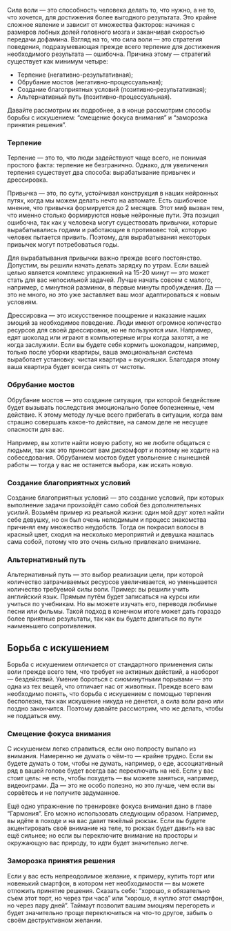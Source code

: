 Сила воли — это способность человека делать то, что нужно, а не то, что хочется, для достижения более выгодного результата. Это крайне сложное явление и зависит от множества факторов: начиная с размеров лобных долей головного мозга и заканчивая скоростью передачи дофамина. Взгляд на то, что сила воли — это стратегия поведения, подразумевающая прежде всего терпение для достижения необходимого результата — ошибочна. Причина этому — стратегий существует как минимум четыре:

* Терпение (негативно-результативная);
* Обрубание мостов (негативно-процессуальная);
* Создание благоприятных условий (позитивно-результативная);
* Альтернативный путь (позитивно-процессуальная).

Давайте рассмотрим их подробнее, а в конце рассмотрим способы борьбы с искушением: “смещение фокуса внимания” и “заморозка принятия решения”.

### Терпение

Терпение — это то, что люди задействуют чаще всего, не понимая простого факта: терпение не безгранично. Однако, для увеличения терпения существует два способа: вырабатывание привычек и дрессировка.

Привычка — это, по сути, устойчивая конструкция в наших нейронных путях, когда мы можем делать нечто на автомате. Есть ошибочное мнение, что привычка формируется до 2 месяцев. Этот миф вызван тем, что именно столько формируются новые нейронные пути. Эта позиция ошибочна, так как у человека могут существовать привычки, которые вырабатывались годами и работающие в противовес той, которую человек пытается привить. Поэтому, для вырабатывания некоторых привычек могут потребоваться годы.

Для вырабатывания привычки важно прежде всего постоянство. Допустим, вы решили начать делать зарядку по утрам. Если вашей целью является комплекс упражнений на 15-20 минут — это может стать для вас непосильной задачей. Лучше начать совсем с малого, например, с минутной разминки, в первые минуты пробуждения. Да — это не много, но это уже заставляет ваш мозг адаптироваться к новым условиям.

Дрессировка — это искусственное поощрение и наказание наших эмоций за необходимое поведение. Люди имеют огромное количество ресурсов для своей дрессировки, но не пользуются ими. Например, едят шоколад или играют в компьютерные игры когда захотят, а не когда заслужили. Если вы будете себя кормить шоколадом, например, только после уборки квартиры, ваша эмоциональная система выработает установку: чистая квартира = вкусняшки. Благодаря этому ваша квартира будет всегда сиять от чистоты.

### Обрубание мостов

Обрубание мостов — это создание ситуации, при которой бездействие будет вызывать последствия эмоционально более болезненные, чем действие. К этому методу лучше всего прибегать в ситуации, когда вам страшно совершать какое-то действие, на самом деле не несущее опасности для вас.

Например, вы хотите найти новую работу, но не любите общаться с людьми, так как это приносит вам дискомфорт и поэтому не ходите на собеседования. Обрубанием мостов будет увольнение с нынешней работы — тогда у вас не останется выбора, как искать новую.

### Создание благоприятных условий

Создание благоприятных условий — это создание условий, при которых выполнение задачи произойдёт само собой без дополнительных усилий. Возьмём пример из реальной жизни: один мой друг хотел найти себе девушку, но он был очень нелюдимым и процесс знакомства причинял ему множество неудобств. Тогда он покрасил волосы в красный цвет, сходил на несколько мероприятий и девушка нашлась сама собой, потому что это очень сильно привлекало внимание.

### Альтернативный путь

Альтернативный путь — это выбор реализации цели, при которой количество затрачиваемых ресурсов увеличивается, но уменьшается количество требуемой силы воли. Пример: вы решили учить английский язык. Прямым путём будет записаться на курсы или учиться по учебникам. Но вы можете изучать его, переводя любимые песни или фильмы. Такой подход в конечном итоге может дать гораздо более приятные результаты, так как вы будете двигаться по пути наименьшего сопротивления.

## Борьба с искушением

Борьба с искушением отличается от стандартного применения силы воли прежде всего тем, что требует не активных действий, а наоборот — бездействий. Умение бороться с сиюминутными порывами — это одна из тех вещей, что отличает нас от животных. Прежде всего вам необходимо понять, что борьба с искушением с помощью терпения бесполезна, так как искушение никуда не денется, а сила воли рано или поздно закончится. Поэтому давайте рассмотрим, что же делать, чтобы не поддаться ему.

### Смещение фокуса внимания

С искушением легко справиться, если оно попросту выпало из внимания. Намеренно не думать о чём-то — крайне трудно. Если вы будете думать о том, чтобы не думать, например, о еде, ассоциативный ряд в вашей голове будет всегда вас переключать на неё. Если у вас стоит цель: не есть, чтобы похудеть — вы можете заняться, например, видеоиграми. Да — это не особо полезно, но это лучше, чем если вы сорвётесь и не получите задуманное.

Ещё одно упражнение по тренировке фокуса внимания дано в главе “Гармония”. Его можно использовать следующим образом. Например, вы идёте в походе и на вас давит тяжёлый рюкзак. Если вы будете акцентировать своё внимание на теле, то рюкзак будет давить на вас ещё сильнее; но если вы переключите внимание на просторы и окружающую вас природу, то идти будет значительно легче.


### Заморозка принятия решения

Если у вас есть непреодолимое желание, к примеру, купить торт или новенький смартфон, в котором нет необходимости — вы можете отложить принятие решения. Сказать себе: “хорошо, я обязательно съем этот торт, но через три часа” или “хорошо, я куплю этот смартфон, но через пару дней”. Таймаут позволит вашим эмоциям перегореть и будет значительно проще переключиться на что-то другое, забыть о своём деструктивном желании.
